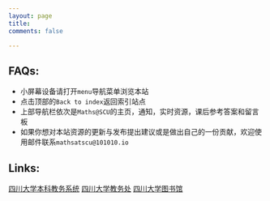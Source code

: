 ```yaml
---
layout: page
title: 
comments: false

---
```



## FAQs:

* 小屏幕设备请打开`menu`导航菜单浏览本站
* 点击顶部的`Back to index`返回索引站点
* 上部导航栏依次是`Maths@SCU`的主页，通知，实时资源，课后参考答案和留言板
* 如果你想对本站资源的更新与发布提出建议或是做出自己的一份贡献，欢迎使用邮件联系`mathsatscu@101010.io`

## Links:

<a href="http://zhjw.scu.edu.cn/login.jsp" class="btn">四川大学本科教务系统</a>
<a href="http://jwc.scu.edu.cn/jwc" class="btn">四川大学教务处</a>
<a href="http://lib.scu.edu.cn" class="btn">四川大学图书馆</a>